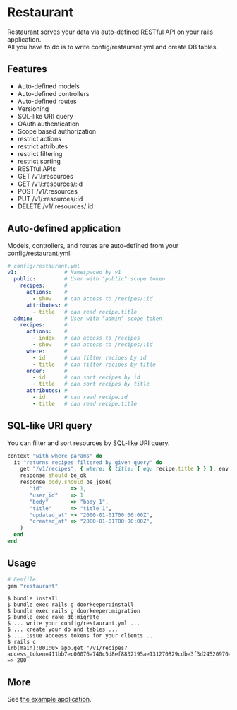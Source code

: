# Restaurant
Restaurant serves your data via auto-defined RESTful API on your rails application.  
All you have to do is to write config/restaurant.yml and create DB tables.

## Features
* Auto-defined models
* Auto-defined controllers
* Auto-defined routes
* Versioning
* SQL-like URI query
* OAuth authentication
* Scope based authorization
 * restrict actions
 * restrict attributes
 * restrict filtering
 * restrict sorting
* RESTful APIs
 * GET /v1/:resources
 * GET /v1/:resources/:id
 * POST /v1/:resources
 * PUT /v1/:resources/:id
 * DELETE /v1/:resources/:id

## Auto-defined application
Models, controllers, and routes are auto-defined from your config/restaurant.yml.

```yaml
# config/restaurant.yml
v1:               # Namespaced by v1
  public:         # User with "public" scope token
    recipes:      #
      actions:    #
        - show    # can access to /recipes/:id
      attributes: #
        - title   # can read recipe.title
  admin:          # User with "admin" scope token
    recipes:      #
      actions:    #
        - index   # can access to /recipes
        - show    # can access to /recipes/:id
      where:      #
        - id      # can filter recipes by id
        - title   # can filter recipes by title
      order:      #
        - id      # can sort recipes by id
        - title   # can sort recipes by title
      attributes: #
        - id      # can read recipe.id
        - title   # can read recipe.title
```

## SQL-like URI query
You can filter and sort resources by SQL-like URI query.

```ruby
context "with where params" do
  it "returns recipes filtered by given query" do
    get "/v1/recipes", { where: { title: { eq: recipe.title } } }, env
    response.should be_ok
    response.body.should be_json(
       "id"         => 1,
       "user_id"    => 1
       "body"       => "body 1",
       "title"      => "title 1",
       "updated_at" => "2000-01-01T00:00:00Z",
       "created_at" => "2000-01-01T00:00:00Z",
    )
  end
end
```

## Usage
```ruby
# Gemfile
gem "restaurant"
```

```
$ bundle install
$ bundle exec rails g doorkeeper:install
$ bundle exec rails g doorkeeper:migration
$ bundle exec rake db:migrate
$ ... write your config/restaurant.yml ...
$ ... create your db and tables ...
$ ... issue acceess tokens for your clients ...
$ rails c
irb(main):001:0> app.get "/v1/recipes?access_token=411bb7ec00076a740c5d8ef8832195ae131270829cdbe3f3d24520970a620058"
=> 200
```

## More
See [the example application](https://github.com/r7kamura/restaurant/tree/master/spec/dummy).
